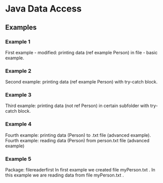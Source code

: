 # Java Data Access 

## Examples

### Example 1 

First example - modified: printing data (ref example Person) in file - basic example.

### Example 2

Second example: printing data (ref example Person) with try-catch block.

### Example 3

Third example: printing data (not ref Person) in certain subfolder with try-catch block.

### Example 4

Fourth example: printing data (Person) to .txt file (advanced example).
Fourth example: reading data (Person) from person.txt file (advanced example)

### Example 5

Package: filereaderfirst
In first example we created file myPerson.txt . In this example we are reading data from file myPerson.txt . 

